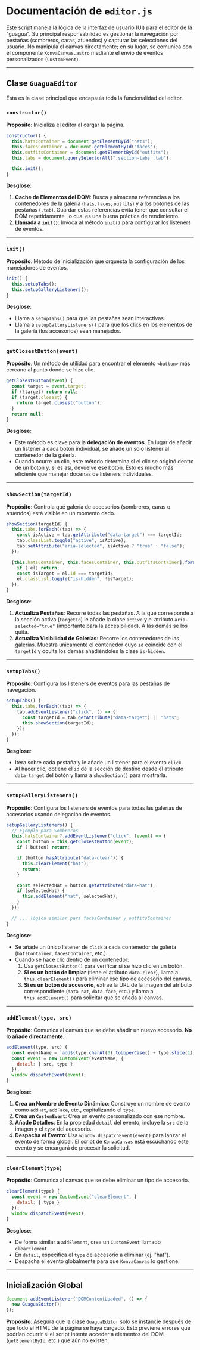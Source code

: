 # Documentación de `editor.js`

Este script maneja la lógica de la interfaz de usuario (UI) para el editor de la "guagua". Su principal responsabilidad es gestionar la navegación por pestañas (sombreros, caras, atuendos) y capturar las selecciones del usuario. No manipula el canvas directamente; en su lugar, se comunica con el componente `KonvaCanvas.astro` mediante el envío de eventos personalizados (`CustomEvent`).

---

## Clase `GuaguaEditor`

Esta es la clase principal que encapsula toda la funcionalidad del editor.

### `constructor()`

**Propósito**: Inicializa el editor al cargar la página.

```javascript
constructor() {
  this.hatsContainer = document.getElementById("hats");
  this.facesContainer = document.getElementById("faces");
  this.outfitsContainer = document.getElementById("outfits");
  this.tabs = document.querySelectorAll(".section-tabs .tab");

  this.init();
}
```

**Desglose**:
1.  **Cache de Elementos del DOM**: Busca y almacena referencias a los contenedores de la galería (`hats`, `faces`, `outfits`) y a los botones de las pestañas (`.tab`). Guardar estas referencias evita tener que consultar el DOM repetidamente, lo cual es una buena práctica de rendimiento.
2.  **Llamada a `init()`**: Invoca al método `init()` para configurar los listeners de eventos.

---

### `init()`

**Propósito**: Método de inicialización que orquesta la configuración de los manejadores de eventos.

```javascript
init() {
  this.setupTabs();
  this.setupGalleryListeners();
}
```

**Desglose**:
- Llama a `setupTabs()` para que las pestañas sean interactivas.
- Llama a `setupGalleryListeners()` para que los clics en los elementos de la galería (los accesorios) sean manejados.

---

### `getClosestButton(event)`

**Propósito**: Un método de utilidad para encontrar el elemento `<button>` más cercano al punto donde se hizo clic.

```javascript
getClosestButton(event) {
  const target = event.target;
  if (!target) return null;
  if (target.closest) {
    return target.closest("button");
  }
  return null;
}
```

**Desglose**:
- Este método es clave para la **delegación de eventos**. En lugar de añadir un listener a cada botón individual, se añade un solo listener al contenedor de la galería. 
- Cuando ocurre un clic, este método determina si el clic se originó dentro de un botón y, si es así, devuelve ese botón. Esto es mucho más eficiente que manejar docenas de listeners individuales.

---

### `showSection(targetId)`

**Propósito**: Controla qué galería de accesorios (sombreros, caras o atuendos) está visible en un momento dado.

```javascript
showSection(targetId) {
  this.tabs.forEach((tab) => {
    const isActive = tab.getAttribute("data-target") === targetId;
    tab.classList.toggle("active", isActive);
    tab.setAttribute("aria-selected", isActive ? "true" : "false");
  });

  [this.hatsContainer, this.facesContainer, this.outfitsContainer].forEach((el) => {
    if (!el) return;
    const isTarget = el.id === targetId;
    el.classList.toggle("is-hidden", !isTarget);
  });
}
```

**Desglose**:
1.  **Actualiza Pestañas**: Recorre todas las pestañas. A la que corresponde a la sección activa (`targetId`) le añade la clase `active` y el atributo `aria-selected="true"` (importante para la accesibilidad). A las demás se los quita.
2.  **Actualiza Visibilidad de Galerías**: Recorre los contenedores de las galerías. Muestra únicamente el contenedor cuyo `id` coincide con el `targetId` y oculta los demás añadiéndoles la clase `is-hidden`.

---

### `setupTabs()`

**Propósito**: Configura los listeners de eventos para las pestañas de navegación.

```javascript
setupTabs() {
  this.tabs.forEach((tab) => {
    tab.addEventListener("click", () => {
      const targetId = tab.getAttribute("data-target") || "hats";
      this.showSection(targetId);
    });
  });
}
```

**Desglose**:
- Itera sobre cada pestaña y le añade un listener para el evento `click`.
- Al hacer clic, obtiene el `id` de la sección de destino desde el atributo `data-target` del botón y llama a `showSection()` para mostrarla.

---

### `setupGalleryListeners()`

**Propósito**: Configura los listeners de eventos para todas las galerías de accesorios usando delegación de eventos.

```javascript
setupGalleryListeners() {
  // Ejemplo para Sombreros
  this.hatsContainer?.addEventListener("click", (event) => {
    const button = this.getClosestButton(event);
    if (!button) return;

    if (button.hasAttribute("data-clear")) {
      this.clearElement("hat");
      return;
    }

    const selectedHat = button.getAttribute("data-hat");
    if (selectedHat) {
      this.addElement("hat", selectedHat);
    }
  });

  // ... lógica similar para facesContainer y outfitsContainer
}
```

**Desglose**:
- Se añade un único listener de `click` a cada contenedor de galería (`hatsContainer`, `facesContainer`, etc.).
- Cuando se hace clic dentro de un contenedor:
  1.  Usa `getClosestButton()` para verificar si se hizo clic en un botón.
  2.  **Si es un botón de limpiar** (tiene el atributo `data-clear`), llama a `this.clearElement()` para eliminar ese tipo de accesorio del canvas.
  3.  **Si es un botón de accesorio**, extrae la URL de la imagen del atributo correspondiente (`data-hat`, `data-face`, etc.) y llama a `this.addElement()` para solicitar que se añada al canvas.

---

### `addElement(type, src)`

**Propósito**: Comunica al canvas que se debe añadir un nuevo accesorio. **No lo añade directamente**.

```javascript
addElement(type, src) {
  const eventName = `add${type.charAt(0).toUpperCase() + type.slice(1)}`;
  const event = new CustomEvent(eventName, {
    detail: { src, type }
  });
  window.dispatchEvent(event);
}
```

**Desglose**:
1.  **Crea un Nombre de Evento Dinámico**: Construye un nombre de evento como `addHat`, `addFace`, etc., capitalizando el `type`.
2.  **Crea un `CustomEvent`**: Crea un evento personalizado con ese nombre.
3.  **Añade Detalles**: En la propiedad `detail` del evento, incluye la `src` de la imagen y el `type` del accesorio.
4.  **Despacha el Evento**: Usa `window.dispatchEvent(event)` para lanzar el evento de forma global. El script de `KonvaCanvas` está escuchando este evento y se encargará de procesar la solicitud.

---

### `clearElement(type)`

**Propósito**: Comunica al canvas que se debe eliminar un tipo de accesorio.

```javascript
clearElement(type) {
  const event = new CustomEvent("clearElement", {
    detail: { type }
  });
  window.dispatchEvent(event);
}
```

**Desglose**:
- De forma similar a `addElement`, crea un `CustomEvent` llamado `clearElement`.
- En `detail`, especifica el `type` de accesorio a eliminar (ej. "hat").
- Despacha el evento globalmente para que `KonvaCanvas` lo gestione.

---

## Inicialización Global

```javascript
document.addEventListener('DOMContentLoaded', () => {
  new GuaguaEditor();
});
```

**Propósito**: Asegura que la clase `GuaguaEditor` solo se instancie después de que todo el HTML de la página se haya cargado. Esto previene errores que podrían ocurrir si el script intenta acceder a elementos del DOM (`getElementById`, etc.) que aún no existen.
